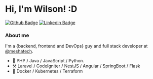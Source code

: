# Hi, I'm Wilson! :D

[![Github Badge](https://img.shields.io/badge/-Github-000?style=flat-square&logo=Github&logoColor=white&link=https://github.com/WilsonRU)](https://github.com/WilsonRU)
[![Linkedin Badge](https://img.shields.io/badge/-LinkedIn-blue?style=flat-square&logo=Linkedin&logoColor=white&link=https://www.linkedin.com/in/wilson-m-bba835141/)](https://www.linkedin.com/in/wilson-m-bba835141/)

### About me
I'm a {backend, frontend and DevOps} guy and full stack developer at [@meshatech](https://www.somosmesha.com/).

- :scroll: PHP / Java / JavaScript / Python.
- :hammer_and_pick: Laravel / CodeIgniter / NestJS / Angular / SpringBoot / Flask
- :wrench: Docker / Kubernetes / Terraform
